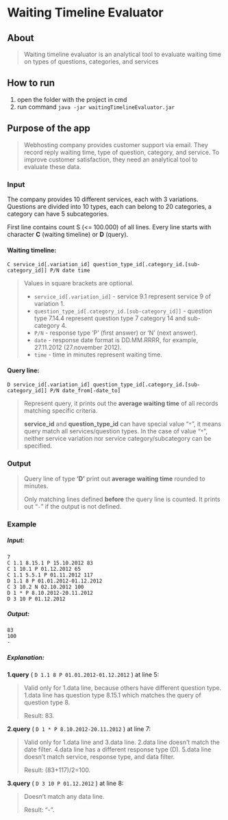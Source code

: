 # Waiting Timeline Evaluator

## About
> Waiting timeline evaluator is an analytical tool to evaluate waiting time on types of questions, categories, and services

## How to run
1. open the folder with the project in cmd
2. run command `java -jar waitingTimelineEvaluator.jar`

## Purpose of the app
> Webhosting company provides customer support via email. They record reply waiting time,
type of question, category, and service. To improve customer satisfaction, they need an
analytical tool to evaluate these data.

### Input
The company provides 10 different services, each with 3 variations. Questions are divided into
10 types, each can belong to 20 categories, a category can have 5 subcategories.

First line contains count S (<= 100.000) of all lines.
Every line starts with character **C** (waiting timeline) or **D** (query).

#### Waiting timeline:
`C service_id[.variation_id] question_type_id[.category_id.[sub-category_id]] P/N date time`

> Values in square brackets are optional.
>* `service_id[.variation_id]` - service 9.1 represent service 9 of variation 1.
>* `question_type_id[.category_id.[sub-category_id]]` - question type 7.14.4 represent question type 7 category 14 and sub-category 4.
>* `P/N` - response type ‘P’ (first answer) or ‘N’ (next answer).
>* `date` - response date format is DD.MM.RRRR, for example, 27.11.2012 (27.november 2012).
>* `time` - time in minutes represent waiting time.

#### Query line:
`D service_id[.variation_id] question_type_id[.category_id.[sub-category_id]] P/N date_from[-date_to]`

>Represent query, it prints out the **average waiting time** of all records matching specific criteria.
>
> **service_id** and **question_type_id** can have special value “`*`”, it means query match all services/question types. In the case of value “`*`”, neither service variation nor service category/subcategory can be specified.

### Output
>Query line of type **‘D’** print out **average waiting time** rounded to minutes.
>
> Only matching lines defined **before** the query line is counted.
It prints out “`-`” if the output is not defined.

### Example

##### Input:
```text
7
C 1.1 8.15.1 P 15.10.2012 83
C 1 10.1 P 01.12.2012 65
C 1.1 5.5.1 P 01.11.2012 117
D 1.1 8 P 01.01.2012-01.12.2012
C 3 10.2 N 02.10.2012 100
D 1 * P 8.10.2012-20.11.2012
D 3 10 P 01.12.2012
```

##### Output:
```text
83
100
-
```

##### Explanation:
**1.query** ( `D 1.1 8 P 01.01.2012-01.12.2012` ) at line 5:

>Valid only for 1.data line, because others have different question type.
> 1.data line has question type 8.15.1 which matches the query of question type 8.
>
> Result: 83.

**2.query** ( `D 1 * P 8.10.2012-20.11.2012` ) at line 7:
>Valid only for 1.data line and 3.data line.
> 2.data line doesn’t match the date filter.
> 4.data line has a different response type (D).
> 5.data line doesn’t match service, response type, and data filter.
>
> Result: (83+117)/2=100.

**3.query** ( `D 3 10 P 01.12.2012` ) at line 8:
>Doesn’t match any data line.
>
> Result: “-”.
